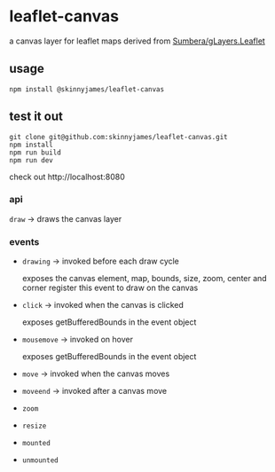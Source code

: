 # leaflet-canvas

a canvas layer for leaflet maps
derived from [Sumbera/gLayers.Leaflet](http://github.com/Sumbera/gLayers.Leaflet)

## usage

```
npm install @skinnyjames/leaflet-canvas

```


## test it out

```
git clone git@github.com:skinnyjames/leaflet-canvas.git
npm install 
npm run build
npm run dev
```
check out http://localhost:8080

### api

`draw` -> draws the canvas layer

### events

* `drawing` -> invoked before each draw cycle

   exposes the canvas element, map, bounds, size, zoom, center and corner
   register this event to draw on the canvas

*  `click` -> invoked when the canvas is clicked 

   exposes getBufferedBounds in the event object

*  `mousemove` -> invoked on hover

   exposes getBufferedBounds in the event object

*  `move` -> invoked when the canvas moves

*  `moveend` -> invoked after a canvas move

*  `zoom`

*  `resize`

*  `mounted`

*  `unmounted`

